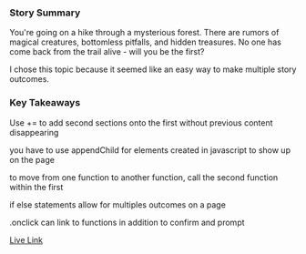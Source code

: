 ### Story Summary

You're going on a hike through a mysterious forest. There are rumors of magical creatures, bottomless pitfalls, and hidden treasures. No one has come back from the trail alive - will you be the first?

I chose this topic because it seemed like an easy way to make multiple story outcomes.

### Key Takeaways

Use += to add second sections onto the first without previous content disappearing

you have to use appendChild for elements created in javascript to show up on the page

to move from one function to another function, call the second function within the first

if else statements allow for multiples outcomes on a page

.onclick can link to functions in addition to confirm and prompt

[Live Link](https://kugrinov.github.io/InfoInfrastructure/homework-4)
